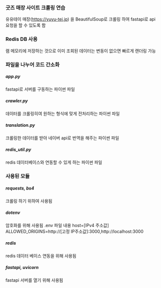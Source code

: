 ### 굿즈 매장 사이트 크롤링 연습
유유테이 매장(https://yuyu-tei.jp) 을 BeautifulSoup로 크롤링 하여
fastapi로 api요청을 할 수 있도록 함

### Redis DB 사용
램 메모리에 저장하는 것으로
이미 조회된 데이터는 변동이 없으면
빠르게 랜더링 가능

### 파일을 나누어 코드 간소화
##### app.py
fastapi로 서버를 구동하는 파이썬 파일
##### crawler.py
데이터를 크롤링히여 원하는 형식에 맞게
전처리하는 파이썬 파일
##### translation.py
크롤링한 데이터를 받아 네이버 api로
번역을 해주는 파이썬 파일
##### redis_util.py
redis 데이터베이스와 연동할 수 있게
하는 파이썬 파일

### 사용된 모듈
##### requests, bs4
크롤링 하기 위하여 사용됨
##### dotenv
암호화를 위해 사용됨
.env 파일 내용
host=[IPv4 주소값]
ALLOWED_ORIGINS=http://[고정 IP주소값]:3000,http://localhost:3000
##### redis
redis 데이터 베이스 연동을 위해 사용됨
##### fastapi, uvicorn
fastapi 서버를 열기 위해 사용됨
